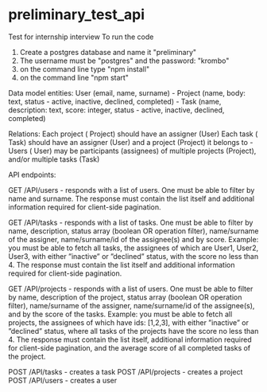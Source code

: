 # preliminary_test_api
Test for internship interview
To run the code 
1. Create a postgres database and name it "preliminary"
2. The username must be "postgres" and the password: "krombo"
3. on the command line type "npm install"
4. on the command line "npm start"

Data model entities:
User (email, name, surname) -
Project (name, body: text, status - active, inactive, declined, completed) - 
Task (name, description: text, score: integer, status - active, inactive, declined, completed)




Relations:
     Each project ( Project) should have an assigner (User)
     Each task ( Task) should have an assigner (User) and a project (Project) it belongs to - Users ( User) may be participants (assignees) of multiple projects  (Project), and/or multiple tasks (Task)
     
     
     
     
API endpoints:

GET /API/users - responds with a list of users. One must be able to filter by name and surname. The response must contain the list itself and additional information required for client-side pagination.

GET /API/tasks - responds with a list of tasks. One must be able to filter by name, description, status array (boolean OR operation filter), name/surname of the assigner, name/surname/id of the assignee(s) and by score. Example: you must be able to fetch all tasks, the assignees of which are User1, User2, User3, with either ”inactive” or ”declined” status, with the score no less than 4. The response must contain the list itself and additional information required for client-side pagination.

GET /API/projects - responds with a list of users. One must be able to filter by name, description of the project, status array (boolean OR operation filter), name/surname of the assigner, name/surname/id of the assignee(s), and by the score of the tasks.
 Example: you must be able to fetch all projects, the assignees of which have ids: [1,2,3], with either ”inactive” or ”declined” status, where all tasks of the projects have the score no less than 4. The response must contain the list itself, additional information required for client-side pagination, and the average score of all completed tasks of the project.
 
 
 
POST /API/tasks - creates a task
POST /API/projects - creates a project
POST /API/users - creates a user


